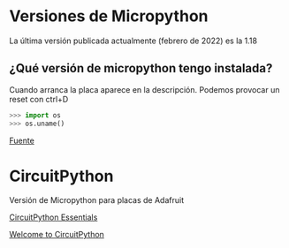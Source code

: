 # Versiones de Micropython

La última versión publicada actualmente (febrero de 2022) es la 1.18


## ¿Qué versión de micropython tengo instalada?

Cuando arranca la placa aparece en la descripción. Podemos provocar un reset con ctrl+D

```python
>>> import os
>>> os.uname()
```

[Fuente](https://forum.micropython.org/viewtopic.php?t=392)




# CircuitPython

Versión de Micropython para placas de Adafruit

[CircuitPython Essentials](https://learn.adafruit.com/circuitpython-essentials?view=all)

[Welcome to CircuitPython](https://learn.adafruit.com/welcome-to-circuitpython?view=all)

